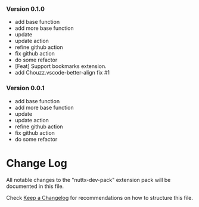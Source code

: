 ### Version 0.1.0
- add base function
- add more base function
- update
- update action
- refine github action
- fix github action
- do some refactor
- [Feat] Support bookmarks extension.
- add Chouzz.vscode-better-align fix #1

### Version 0.0.1
- add base function
- add more base function
- update
- update action
- refine github action
- fix github action
- do some refactor

# Change Log

All notable changes to the "nuttx-dev-pack" extension pack will be documented in this file.

Check [Keep a Changelog](http://keepachangelog.com/) for recommendations on how to structure this file.

